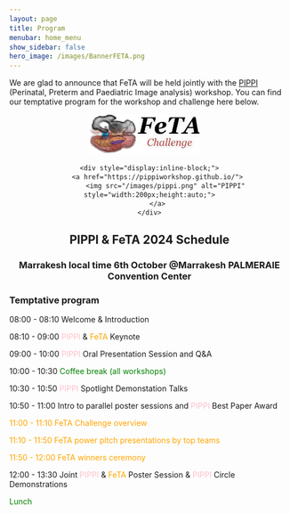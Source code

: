 ```yaml
---
layout: page
title: Program
menubar: home_menu
show_sidebar: false
hero_image: /images/BannerFETA.png
---
```





We are glad to announce that FeTA will be held jointly with the [PIPPI](https://pippiworkshop.github.io/) (Perinatal, Preterm and Paediatric Image analysis) workshop. You can find our temptative program for the workshop and challenge here below.

<div style="text-align:center;">
    <div style="display:inline-block; margin-right: 20px;">
        <img src="/images/feta.png" alt="feta" style="width:200px;height:auto;">
    </div>

    <div style="display:inline-block;">
        <a href="https://pippiworkshop.github.io/">
            <img src="/images/pippi.png" alt="PIPPI" style="width:200px;height:auto;">
        </a>
    </div>
</div>


<h2 style="text-align: center;">PIPPI & FeTA 2024 Schedule</h2>

<h3 style="text-align: center;">Marrakesh local time 
6th October @Marrakesh PALMERAIE Convention Center</h3>



### Temptative program
08:00 - 08:10 Welcome & Introduction

08:10 - 09:00 <span style="color: pink;"> PIPPI</span> &<span style="color: orange;"> FeTA</span> Keynote

09:00 - 10:00 <span style="color: pink;"> PIPPI</span> Oral Presentation Session and Q&A

10:00 - 10:30 <span style="color: green;"> Coffee break (all workshops) </span>

10:30 - 10:50 <span style="color: pink;"> PIPPI</span> Spotlight Demonstation Talks

10:50 - 11:00 Intro to parallel poster sessions and <span style="color: pink;"> PIPPI</span> Best Paper Award

<span style="color: orange;"> 11:00 - 11:10 FeTA Challenge overview</span>

<span style="color: orange;"> 11:10 - 11:50 FeTA power pitch presentations by top teams</span>

<span style="color: orange;"> 11:50 - 12:00 FeTA winners ceremony</span>

12:00 - 13:30 Joint <span style="color: pink;"> PIPPI</span> & <span style="color: orange;"> FeTA</span> Poster Session & <span style="color: pink;"> PIPPI</span> Circle Demonstrations

<span style="color: green;">Lunch</span>
